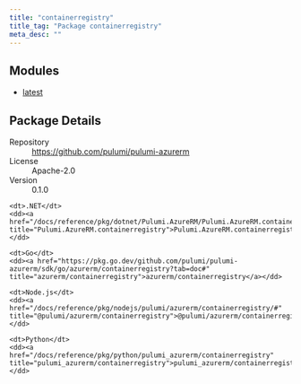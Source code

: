 ```yaml
---
title: "containerregistry"
title_tag: "Package containerregistry"
meta_desc: ""
---
```


<!-- WARNING: this file was generated by Pulumi Docs Generator. -->
<!-- Do not edit by hand unless you're certain you know what you are doing! -->



<h2 id="modules">Modules</h2>
<ul class="api">
    <li><a href="latest/" title="latest"><span class="symbol module"></span>latest</a></li>
</ul>

<h2 id="package-details">Package Details</h2>
<dl class="package-details">
	<dt>Repository</dt>
	<dd><a href="https://github.com/pulumi/pulumi-azurerm">https://github.com/pulumi/pulumi-azurerm</a></dd>
	<dt>License</dt>
	<dd>Apache-2.0</dd>
	<dt>Version</dt>
	<dd>0.1.0</dd>
</dl>



<dl class="tabular">

    <dt>.NET</dt>
    <dd><a href="/docs/reference/pkg/dotnet/Pulumi.AzureRM/Pulumi.AzureRM.containerregistry.html" title="Pulumi.AzureRM.containerregistry">Pulumi.AzureRM.containerregistry</a></dd>

    <dt>Go</dt>
    <dd><a href="https://pkg.go.dev/github.com/pulumi/pulumi-azurerm/sdk/go/azurerm/containerregistry?tab=doc#" title="azurerm/containerregistry">azurerm/containerregistry</a></dd>

    <dt>Node.js</dt>
    <dd><a href="/docs/reference/pkg/nodejs/pulumi/azurerm/containerregistry/#" title="@pulumi/azurerm/containerregistry">@pulumi/azurerm/containerregistry</a></dd>

    <dt>Python</dt>
    <dd><a href="/docs/reference/pkg/python/pulumi_azurerm/containerregistry" title="pulumi_azurerm/containerregistry">pulumi_azurerm/containerregistry</a></dd>

</dl>

